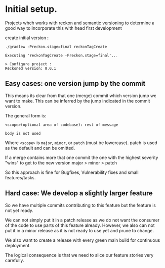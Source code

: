 # Initial setup. 

Projects whch works with reckon and semantic versioning to determine a good way to incorporate this with head first development 

create initial version : 
```shell
./gradlew -Preckon.stage=final reckonTagCreate
```

```shell
Executing 'reckonTagCreate -Preckon.stage=final'...

> Configure project :
Reckoned version: 0.0.1
```

## Easy cases: one version jump by the commit

This means its clear from that one (merge) commit which version jump we want to make. 
This can be inferred by the jump indicated in the commit version. 

The general form is:

```
<scope>(optional area of codebase): rest of message

body is not used
```

Where `<scope>` is `major`, `minor`, or `patch` (must be lowercase).
patch is used as the default and can be omitted.

If a merge contains more that one commit the one with the highest severity "wins" to get to the new version 
major > minor > patch

So this approach is fine for Bugfixes, Vulnerability fixes and small features/tasks.

## Hard case: We develop a slightly larger feature 
So we have multiple commits contributing to this feature but the feature is not yet ready. 

We can not simply put it in a patch release as we do not want the consumer of the code to use parts of this feature already. 
However, we also can not put it in a minor release as it is not ready to use yet and prune to change. 

We also want to create a release with every green main build for continuous deployment.

The logical consequence is that we need to slice our feature stories very carefully. 


